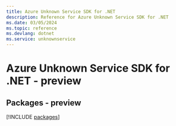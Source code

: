 ```yaml
---
title: Azure Unknown Service SDK for .NET
description: Reference for Azure Unknown Service SDK for .NET
ms.date: 03/05/2024
ms.topic: reference
ms.devlang: dotnet
ms.service: unknownservice
---
```

# Azure Unknown Service SDK for .NET - preview
## Packages - preview
[!INCLUDE [packages](unknown-service-index.md)]